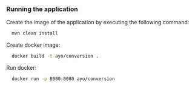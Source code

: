 ### Running the application

Create the image of the application by executing the following command:

```bash
  mvn clean install
```

Create docker image:

```bash
  docker build -t ayo/conversion .  
```

Run docker:

```bash
  docker run -p 8080:8080 ayo/conversion 
```

